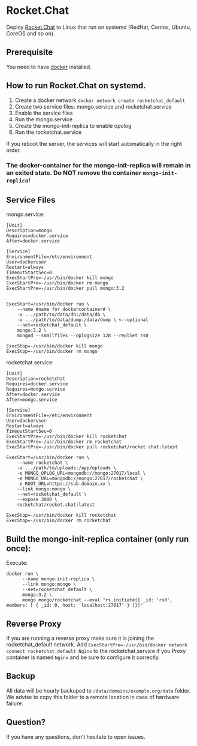 # Rocket.Chat

Deploy [Rocket.Chat](https://github.com/RocketChat/Rocket.Chat) to Linux that run on systemd (RedHat, Centos, Ubuntu, CoreOS and so on).

## Prerequisite

You need to have [docker](https://docs.docker.com/linux/started/) installed.

## How to run Rocket.Chat on systemd.

1. Create a docker network `docker network create rocketchat_default`
2. Create two service files: mongo.service and rocketchat.service
3. Enable the service files
4. Run the mongo.service
5. Create the mongo-init-replica to enable opolog
6. Run the rocketchat.service

If you reboot the server, the services will start automatically in the right order.

### The docker-container for the mongo-init-replica will remain in an exited state. Do NOT remove the container `mongo-init-replica`!

## Service Files

mongo.service:
```
[Unit]
Description=mongo
Requires=docker.service
After=docker.service

[Service]
EnvironmentFile=/etc/environment
User=dockeruser
Restart=always
TimeoutStartSec=0
ExecStartPre=-/usr/bin/docker kill mongo
ExecStartPre=-/usr/bin/docker rm mongo
ExecStartPre=-/usr/bin/docker pull mongo:3.2


ExecStart=/usr/bin/docker run \
    --name #name for dockercontainer# \
    -v .../path/to/data/db:/data/db \
    -v .../path/to/data/dump:/data/dump \ <--optional
    --net=rocketchat_default \
    mongo:3.2 \
    mongod --smallfiles --oplogSize 128 --replSet rs0

ExecStop=-/usr/bin/docker kill mongo
ExecStop=-/usr/bin/docker rm mongo
```

rocketchat.service:
```
[Unit]
Description=rocketchat
Requires=docker.service
Requires=mongo.service
After=docker.service
After=mongo.service

[Service]
EnvironmentFile=/etc/environment
User=dockeruser
Restart=always
TimeoutStartSec=0
ExecStartPre=-/usr/bin/docker kill rocketchat
ExecStartPre=-/usr/bin/docker rm rocketchat
ExecStartPre=-/usr/bin/docker pull rocketchat/rocket.chat:latest

ExecStart=/usr/bin/docker run \
    --name rocketchat \
    -v .../path/to/uploads:/app/uploads \
    -e MONGO_OPLOG_URL=mongodb://mongo:27017/local \
    -e MONGO_URL=mongodb://mongo:27017/rocketchat \
    -e ROOT_URL=https://sub.domain.xx \
    --link mongo:mongo \
    --net=rocketchat_default \
    --expose 3000 \
    rocketchat/rocket.chat:latest

ExecStop=-/usr/bin/docker kill rocketchat
ExecStop=-/usr/bin/docker rm rocketchat
```

## Build the mongo-init-replica container (only run once):

Execute:
```
docker run \
      --name mongo-init-replica \
      --link mongo:mongo \
      --net=rocketchat_default \
      mongo:3.2 \
      mongo mongo/rocketchat --eval "rs.initiate({ _id: 'rs0', members: [ { _id: 0, host: 'localhost:27017' } ]})"
```


## Reverse Proxy

If you are running a reverse proxy make sure it is joining the rocketchat_default network.
Add `ExecStartPre=-/usr/bin/docker network connect rocketchat_default Nginx` to the rocketchat.service if you Proxy container is named `Nginx` and be sure to configure it correctly.

## Backup

All data will be hourly backuped to `/data/domains/example.org/data` folder. We advise to copy this folder to a remote location in case of hardware failure.

## Question?

If you have any questions, don't hesitate to open issues.

